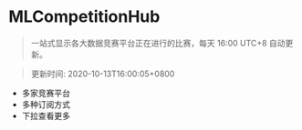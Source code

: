 # MLCompetitionHub

> 一站式显示各大数据竞赛平台正在进行的比赛，每天 16:00 UTC+8 自动更新。
  
> 更新时间: 2020-10-13T16:00:05+0800 

* 多家竞赛平台
* 多种订阅方式
* 下拉查看更多